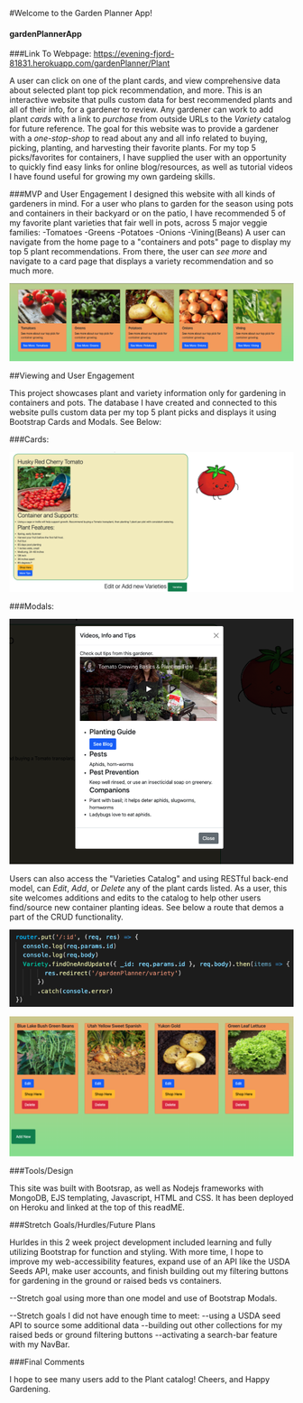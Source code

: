 #Welcome to the Garden Planner App!
#### gardenPlannerApp

###Link To Webpage:
https://evening-fjord-81831.herokuapp.com/gardenPlanner/Plant

A user can click on one of the plant cards, and view comprehensive data about selected plant top pick recommendation, and more.
This is an interactive website that pulls custom data for best recommended plants and all of their info, for a gardener to review. Any gardener can work to add plant *cards* with a link to *purchase* from outside URLs to the *Variety* catalog for future reference. The goal for this website was to provide a gardener with a *one-stop-shop* to read about any and all info related to buying, picking, planting, and harvesting their favorite plants. For my top 5 picks/favorites for containers, I have supplied the user with an opportunity to quickly find easy links for online blog/resources, as well as tutorial videos I have found useful for growing my own gardeing skills.

###MVP and User Engagement
I designed this website with all kinds of gardeners in mind. For a user who plans to garden for the season using pots and containers in their backyard or on the patio, I have recommended 5 of my favorite plant varieties that fair well in pots, across 5 major veggie families:
    -Tomatoes
    -Greens
    -Potatoes
    -Onions
    -Vining(Beans)
A user can navigate from the home page to a "containers and pots" page to display my top 5 plant recommendations. From there, the user can *see more* and navigate to a card page that displays a variety recommendation and so much more.

![Top 5 Plant Picks Image](images/screenshotGP1.png)  

##Viewing and User Engagement

This project showcases plant and variety information only for gardening in containers and pots. The database I have created and connected to this website pulls custom data per my top 5 plant picks and displays it using Bootstrap Cards and Modals. See Below:

###Cards:

![Top Pick Tomatoes Image](images/screenshotGP2.png)  

###Modals:

![Top Pick Tomatoes Modal: Tips](images/screenshotGP3.png)  


Users can also access the "Varieties Catalog" and using RESTful back-end model,  can *Edit*, *Add*, or *Delete* any of the plant cards listed. As a user, this site welcomes additions and edits to the catalog to help other users find/source new container planting ideas. See below a route that demos a part of the CRUD functionality. 

![Update Route in VS Code](images/screenshotGPCode.png)  

![edit/delete or add varieties to catalog](images/screenshotGPCRUD.png)  

###Tools/Design

This site was built with Bootsrap, as well as Nodejs frameworks with MongoDB, EJS templating, Javascript, HTML and CSS. It has been deployed on Heroku and linked at the top of this readME.

###Stretch Goals/Hurdles/Future Plans

Hurldes in this 2 week project development included learning and fully utilizing Bootstrap for function and styling. With more time, I hope to improve my web-accessibility features, expand use of an API like the USDA Seeds API, make user accounts, and finish building out my filtering buttons for gardening in the ground or raised beds vs containers.

--Stretch goal using more than one model and use of Bootstrap Modals.

--Stretch goals I did not have enough time to meet: 
    --using a USDA seed API to source some additional data
    --building out other collections for my raised beds or ground filtering buttons
    --activating a search-bar feature with my NavBar.

###Final Comments

I hope to see many users add to the Plant catalog! Cheers, and Happy Gardening.
